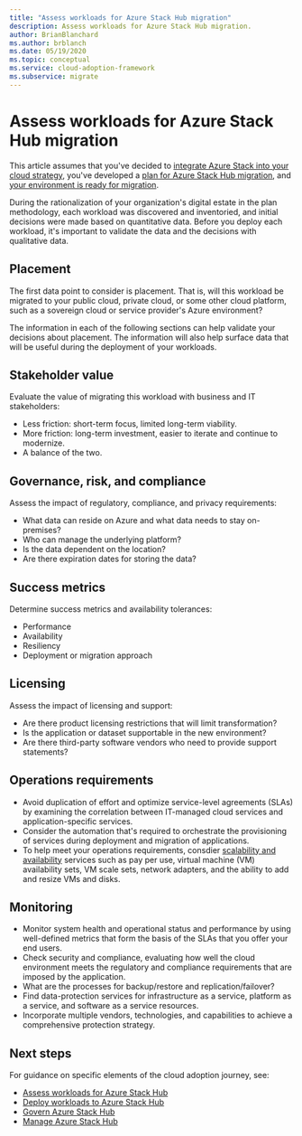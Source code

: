 ```yaml
---
title: "Assess workloads for Azure Stack Hub migration"
description: Assess workloads for Azure Stack Hub migration.
author: BrianBlanchard
ms.author: brblanch
ms.date: 05/19/2020
ms.topic: conceptual
ms.service: cloud-adoption-framework
ms.subservice: migrate
---
```


# Assess workloads for Azure Stack Hub migration

This article assumes that you've decided to [integrate Azure Stack into your cloud strategy](./index.md), you've developed a [plan for Azure Stack Hub migration](./plan.md), and [your environment is ready for migration](./ready.md).

During the rationalization of your organization's digital estate in the plan methodology, each workload was discovered and inventoried, and initial decisions were made based on quantitative data. Before you deploy each workload, it's important to validate the data and the decisions with qualitative data.

## Placement

The first data point to consider is placement. That is, will this workload be migrated to your public cloud, private cloud, or some other cloud platform, such as a sovereign cloud or service provider's Azure environment?

The information in each of the following sections can help validate your decisions about placement. The information will also help surface data that will be useful during the deployment of your workloads.

## Stakeholder value

Evaluate the value of migrating this workload with business and IT stakeholders:

- Less friction: short-term focus, limited long-term viability.
- More friction: long-term investment, easier to iterate and continue to modernize.
- A balance of the two.

## Governance, risk, and compliance

Assess the impact of regulatory, compliance, and privacy requirements:

- What data can reside on Azure and what data needs to stay on-premises?
- Who can manage the underlying platform?
- Is the data dependent on the location?
- Are there expiration dates for storing the data?

## Success metrics

Determine success metrics and availability tolerances:

- Performance
- Availability
- Resiliency
- Deployment or migration approach

## Licensing

Assess the impact of licensing and support:

- Are there product licensing restrictions that will limit transformation?
- Is the application or dataset supportable in the new environment?
- Are there third-party software vendors who need to provide support statements?

## Operations requirements

- Avoid duplication of effort and optimize service-level agreements (SLAs) by examining the correlation between IT-managed cloud services and application-specific services.
- Consider the automation that's required to orchestrate the provisioning of services during deployment and migration of applications.
- To help meet your operations requirements, consdier [scalability and availability](https://azure.microsoft.com/blog/azure-stack-iaas-part-six/) services such as pay per use, virtual machine (VM) availability sets, VM scale sets, network adapters, and the ability to add and resize VMs and disks.

## Monitoring

- Monitor system health and operational status and performance by using well-defined metrics that form the basis of the SLAs that you offer your end users.
- Check security and compliance, evaluating how well the cloud environment meets the regulatory and compliance requirements that are imposed by the application.
- What are the processes for backup/restore and replication/failover?
- Find data-protection services for infrastructure as a service, platform as a service, and software as a service resources.
- Incorporate multiple vendors, technologies, and capabilities to achieve a comprehensive protection strategy.

## Next steps

For guidance on specific elements of the cloud adoption journey, see:

- [Assess workloads for Azure Stack Hub](./migrate-assess.md)
- [Deploy workloads to Azure Stack Hub](./migrate-deploy.md)
- [Govern Azure Stack Hub](./govern.md)
- [Manage Azure Stack Hub](./manage.md)
